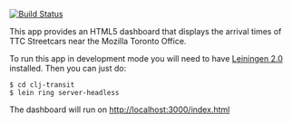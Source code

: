 [![Build Status](https://travis-ci.org/st3fan/clj-transit.png)](https://travis-ci.org/st3fan/clj-transit)

This app provides an HTML5 dashboard that displays the arrival times of TTC Streetcars near the Mozilla Toronto Office.

To run this app in development mode you will need to have [Leiningen 2.0](https://github.com/technomancy/leiningen) installed. Then you can just do:

```
$ cd clj-transit
$ lein ring server-headless
```

The dashboard will run on [http://localhost:3000/index.html](http://localhost:3000/index.html)
